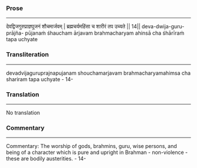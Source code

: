 ### Prose 
 --- 
देवद्विजगुरुप्राज्ञपूजनं शौचमार्जवम् |
ब्रह्मचर्यमहिंसा च शारीरं तप उच्यते || 14||
deva-dwija-guru-prājña- pūjanaṁ śhaucham ārjavam
brahmacharyam ahinsā cha śhārīraṁ tapa uchyate

### Transliteration 
 --- 
devadvijaguruprajnapujanam shouchamarjavam brahmacharyamahimsa cha shariram tapa uchyate - 14-

### Translation 
 --- 
No translation

### Commentary 
 --- 
Commentary: The worship of gods, brahmins, guru, wise persons, and being of a character which is pure and upright in Brahman - non-violence - these are bodily austerities. - 14-